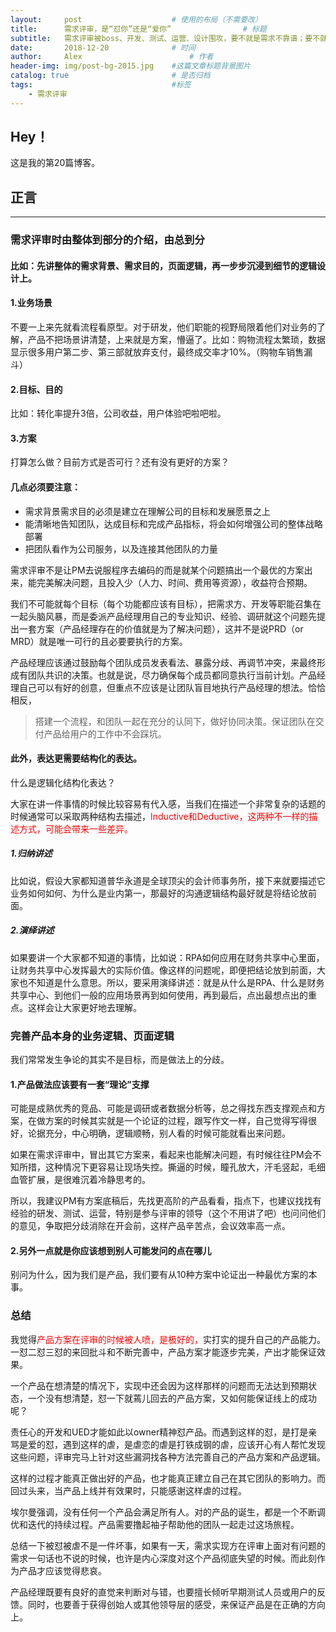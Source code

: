```yaml
---
layout:     post   				    # 使用的布局（不需要改）
title:      需求评审，是“怼你”还是“爱你”				# 标题 
subtitle:   需求评审被boss、开发、测试、运营、设计围攻，要不就是需求不靠谱；要不就是需求逻辑、技术实现没有考虑清楚。那么我们如何避免这种情况发生？ #副标题
date:       2018-12-20 				# 时间
author:     Alex 						# 作者
header-img: img/post-bg-2015.jpg 	#这篇文章标题背景图片
catalog: true 						# 是否归档
tags:								#标签
    - 需求评审
---
```


## Hey！
这是我的第20篇博客。
## 正言
******
### 需求评审时由整体到部分的介绍，由总到分
#### 比如：先讲整体的需求背景、需求目的，页面逻辑，再一步步沉浸到细节的逻辑设计上。
#### 1.业务场景
不要一上来先就看流程看原型。对于研发，他们职能的视野局限着他们对业务的了解，产品不把场景讲清楚，上来就是方案，懵逼了。比如：购物流程太繁琐，数据显示很多用户第二步、第三部就放弃支付，最终成交率才10%。（购物车销售漏斗）
#### 2.目标、目的
比如：转化率提升3倍，公司收益，用户体验吧啦吧啦。
#### 3.方案
打算怎么做？目前方式是否可行？还有没有更好的方案？
#### 几点必须要注意：

* 需求背景需求目的必须是建立在理解公司的目标和发展愿景之上
* 能清晰地告知团队，达成目标和完成产品指标，将会如何增强公司的整体战略部署
* 把团队看作为公司服务，以及连接其他团队的力量

需求评审不是让PM去说服程序去编码的而是就某个问题搞出一个最优的方案出来，能完美解决问题，且投入少（人力、时间、费用等资源），收益符合预期。

我们不可能就每个目标（每个功能都应该有目标），把需求方、开发等职能召集在一起头脑风暴，而是委派产品经理用自己的专业知识、经验、调研就这个问题先提出一套方案（产品经理存在的价值就是为了解决问题），这并不是说PRD（or MRD）就是唯一可行的且必要要执行的方案。

产品经理应该通过鼓励每个团队成员发表看法、暴露分歧、再调节冲突，来最终形成有团队共识的决策。也就是说，尽力确保每个成员都同意执行当前计划。产品经理自己可以有好的创意，但重点不应该是让团队盲目地执行产品经理的想法。恰恰相反，
>搭建一个流程，和团队一起在充分的认同下，做好协同决策。保证团队在交付产品给用户的工作中不会踩坑。

#### 此外，表达更需要结构化的表达。
什么是逻辑化结构化表达？

大家在讲一件事情的时候比较容易有代入感，当我们在描述一个非常复杂的话题的时候通常可以采取两种结构去描述，<font color="red">Inductive和Deductive，这两种不一样的描述方式，可能会带来一些差异。</font>
##### 1.归纳讲述
比如说，假设大家都知道普华永道是全球顶尖的会计师事务所，接下来就要描述它业务如何如何、为什么是业内第一，那最好的沟通逻辑结构最好就是将结论放前面。
##### 2.演绎讲述
如果要讲一个大家都不知道的事情，比如说：RPA如何应用在财务共享中心里面，让财务共享中心发挥最大的实际价值。像这样的问题呢，即便把结论放到前面，大家也不知道是什么意思。所以，要采用演绎讲述：就是从什么是RPA、什么是财务共享中心、到他们一般的应用场景再到如何使用，再到最后，点出最想点出的重点。这样会让大家更好地去理解。
### 完善产品本身的业务逻辑、页面逻辑
我们常常发生争论的其实不是目标，而是做法上的分歧。
#### 1.产品做法应该要有一套“理论”支撑
可能是成熟优秀的竞品、可能是调研或者数据分析等，总之得找东西支撑观点和方案，在做方案的时候其实就是一个论证的过程，跟写作文一样，自己觉得写得很好，论据充分，中心明确，逻辑顺畅，别人看的时候可能就看出来问题。

如果在需求评审中，冒出其它方案来，看起来也能解决问题，有时候往往PM会不知所措，这种情况下更容易让现场失控。撕逼的时候，瞳孔放大，汗毛竖起，毛细血管扩展，是很难沉着冷静思考的。

所以，我建议PM有方案底稿后，先找更高阶的产品看看，指点下，也建议找找有经验的研发、测试、运营，特别是参与评审的领导（这个不用讲了吧）也问问他们的意见，争取把分歧消除在开会前，这样产品辛苦点，会议效率高一点。
#### 2.另外一点就是你应该想到别人可能发问的点在哪儿
别问为什么，因为我们是产品，我们要有从10种方案中论证出一种最优方案的本事。
### 总结
我觉得<font color="red">产品方案在评审的时候被人喷，是极好的，</font>实打实的提升自己的产品能力。一怼二怼三怼的来回批斗和不断完善中，产品方案才能逐步完美，产出才能保证效果。

一个产品在想清楚的情况下，实现中还会因为这样那样的问题而无法达到预期状态，一个没有想清楚，怼一下就蔫儿回去的产品方案，又如何能保证线上的成功呢？

责任心的开发和UED才能如此以owner精神怼产品。而遇到这样的怼，是打是亲骂是爱的怼，遇到这样的虐，是虐恋的虐是打铁成钢的虐，应该开心有人帮忙发现这些问题，评审完马上针对这些漏洞找各种方法完善自己的产品方案和产品逻辑。

这样的过程才能真正做出好的产品，也才能真正建立自己在其它团队的影响力。而回过头来，当产品上线并有效果时，只能感谢这样虐的过程。

埃尔曼强调，没有任何一个产品会满足所有人。对的产品的诞生，都是一个不断调优和迭代的持续过程。产品需要撸起袖子帮助他的团队一起走过这场旅程。

总结一下被怼被虐不是一件坏事，如果有一天，需求实现方在评审上面对有问题的需求一句话也不说的时候，也许是内心深度对这个产品彻底失望的时候。而此刻作为产品才应该觉得悲哀。

产品经理既要有良好的直觉来判断对与错，也要擅长倾听早期测试人员或用户的反馈。同时，也要善于获得创始人或其他领导层的感受，来保证产品是在正确的方向上。
